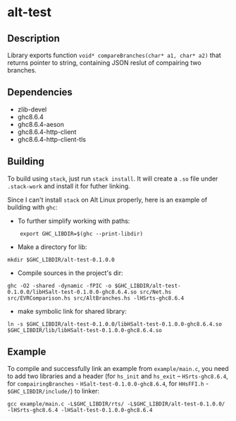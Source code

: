 # alt-test

## Description
Library exports function `void* compareBranches(char* a1, char* a2)` that returns pointer to string, containing JSON reslut of compairing two branches.

## Dependencies
* zlib-devel
* ghc8.6.4
* ghc8.6.4-aeson
* ghc8.6.4-http-client
* ghc8.6.4-http-client-tls

## Building

To build using `stack`, just run `stack install`. It will create a `.so` file under `.stack-work` and install it for futher linking.

Since I can't install `stack` on Alt Linux properly, here is an example of building with `ghc`:
* To further simplify working with paths:
```
    export GHC_LIBDIR=$(ghc --print-libdir)
```

* Make a directory for lib:
```
mkdir $GHC_LIBDIR/alt-test-0.1.0.0
```
* Compile sources in the project's dir:
```
ghc -O2 -shared -dynamic -fPIC -o $GHC_LIBDIR/alt-test-0.1.0.0/libHSalt-test-0.1.0.0-ghc8.6.4.so src/Net.hs src/EVRComparison.hs src/AltBranches.hs -lHSrts-ghc8.6.4
```
* make symbolic link for shared library:
```
ln -s $GHC_LIBDIR/alt-test-0.1.0.0/libHSalt-test-0.1.0.0-ghc8.6.4.so $GHC_LIBDIR/lib/libHSalt-test-0.1.0.0-ghc8.6.4.so
```

## Example

To compile and successfully link an example from `example/main.c`, you need to add two libraries and a header (for `hs_init` and `hs_exit` – `HSrts-ghc8.6.4`, for `compairingBranches` - `HSalt-test-0.1.0.0-ghc8.6.4`, for `HHsFFI.h` - `$GHC_LIBDIR/include/`) to linker:
```
gcc example/main.c -L$GHC_LIBDIR/rts/ -L$GHC_LIBDIR/alt-test-0.1.0.0/ -lHSrts-ghc8.6.4 -lHSalt-test-0.1.0.0-ghc8.6.4
```
